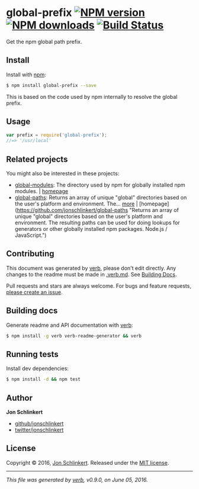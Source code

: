 # global-prefix [![NPM version](https://img.shields.io/npm/v/global-prefix.svg?style=flat)](https://www.npmjs.com/package/global-prefix) [![NPM downloads](https://img.shields.io/npm/dm/global-prefix.svg?style=flat)](https://npmjs.org/package/global-prefix) [![Build Status](https://img.shields.io/travis/jonschlinkert/global-prefix.svg?style=flat)](https://travis-ci.org/jonschlinkert/global-prefix)

Get the npm global path prefix.

## Install

Install with [npm](https://www.npmjs.com/):

```sh
$ npm install global-prefix --save
```

This is based on the code used by npm internally to resolve the global prefix.

## Usage

```js
var prefix = require('global-prefix');
//=> '/usr/local'
```

## Related projects

You might also be interested in these projects:

* [global-modules](https://www.npmjs.com/package/global-modules): The directory used by npm for globally installed npm modules. | [homepage](https://github.com/jonschlinkert/global-modules "The directory used by npm for globally installed npm modules.")
* [global-paths](https://www.npmjs.com/package/global-paths): Returns an array of unique "global" directories based on the user's platform and environment. The… [more](https://github.com/jonschlinkert/global-paths) | [homepage](https://github.com/jonschlinkert/global-paths "Returns an array of unique "global" directories based on the user's platform and environment. The resulting paths can be used for doing lookups for generators or other globally installed npm packages. Node.js / JavaScript.")

## Contributing

This document was generated by [verb](https://github.com/verbose/verb), please don't edit directly. Any changes to the readme must be made in [.verb.md](.verb.md). See [Building Docs](#building-docs).

Pull requests and stars are always welcome. For bugs and feature requests, [please create an issue](https://github.com/jonschlinkert/global-prefix/issues/new).

## Building docs

Generate readme and API documentation with [verb](https://github.com/verbose/verb):

```sh
$ npm install -g verb verb-readme-generator && verb
```

## Running tests

Install dev dependencies:

```sh
$ npm install -d && npm test
```

## Author

**Jon Schlinkert**

* [github/jonschlinkert](https://github.com/jonschlinkert)
* [twitter/jonschlinkert](http://twitter.com/jonschlinkert)

## License

Copyright © 2016, [Jon Schlinkert](https://github.com/jonschlinkert).
Released under the [MIT license](https://github.com/jonschlinkert/global-prefix/blob/master/LICENSE).

***

_This file was generated by [verb](https://github.com/verbose/verb), v0.9.0, on June 05, 2016._